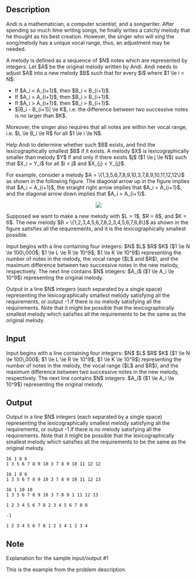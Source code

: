 ## Description

<div><p>Andi is a mathematician, a computer scientist, and a songwriter. After spending so much time writing songs, he finally writes a catchy melody that he thought as his best creation. However, the singer who will sing the song/melody has a unique vocal range, thus, an adjustment may be needed.</p><p>A melody is defined as a sequence of $N$ notes which are represented by integers. Let $A$ be the original melody written by Andi. Andi needs to adjust $A$ into a new melody $B$ such that for every $i$ where $1 \le i &lt; N$: </p><ul> <li> If $A_i &lt; A_{i+1}$, then $B_i &lt; B_{i+1}$. </li><li> If $A_i = A_{i+1}$, then $B_i = B_{i+1}$. </li><li> If $A_i &gt; A_{i+1}$, then $B_i &gt; B_{i+1}$. </li><li> $|B_i - B_{i+1}| \le K$, i.e. the difference between two successive notes is no larger than $K$. </li></ul> Moreover, the singer also requires that all notes are within her vocal range, i.e. $L \le B_i \le R$ for all $1 \le i \le N$.<p>Help Andi to determine whether such $B$ exists, and find the lexicographically smallest $B$ if it exists. A melody $X$ is lexicographically smaller than melody $Y$ if and only if there exists $j$ ($1 \le j \le N$) such that $X_i = Y_i$ for all $i &lt; j$ and $X_{j} &lt; Y_{j}$.</p><p>For example, consider a melody $A = \{1,3,5,6,7,8,9,10,3,7,8,9,10,11,12,12\}$ as shown in the following figure. The diagonal arrow up in the figure implies that $A_i &lt; A_{i+1}$, the straight right arrow implies that $A_i = A_{i+1}$, and the diagonal arrow down implies that $A_i &gt; A_{i+1}$.</p><center> <img class="tex-graphics" src="file://jj53NHeP.png" style="max-width: 100.0%;max-height: 100.0%;"> </center><p>Supposed we want to make a new melody with $L = 1$, $R = 8$, and $K = 6$. The new melody $B = \{1,2,3,4,5,6,7,8,2,3,4,5,6,7,8,8\}$ as shown in the figure satisfies all the requirements, and it is the lexicographically smallest possible.</p></div><div class="input-specification"><p>Input begins with a line containing four integers: $N$ $L$ $R$ $K$ ($1 \le N \le 100\,000$; $1 \le L \le R \le 10^9$; $1 \le K \le 10^9$) representing the number of notes in the melody, the vocal range ($L$ and $R$), and the maximum difference between two successive notes in the new melody, respectively. The next line contains $N$ integers: $A_i$ ($1 \le A_i \le 10^9$) representing the original melody.</p></div><div class="output-specification"><p>Output in a line $N$ integers (each separated by a single space) representing the lexicographically smallest melody satisfying all the requirements, or output <span class="tex-font-style-tt">-1</span> if there is no melody satisfying all the requirements. Note that it might be possible that the lexicographically smallest melody which satisfies all the requirements to be the same as the original melody.</p></div>

## Input

<p>Input begins with a line containing four integers: $N$ $L$ $R$ $K$ ($1 \le N \le 100\,000$; $1 \le L \le R \le 10^9$; $1 \le K \le 10^9$) representing the number of notes in the melody, the vocal range ($L$ and $R$), and the maximum difference between two successive notes in the new melody, respectively. The next line contains $N$ integers: $A_i$ ($1 \le A_i \le 10^9$) representing the original melody.</p>

## Output

<p>Output in a line $N$ integers (each separated by a single space) representing the lexicographically smallest melody satisfying all the requirements, or output <span class="tex-font-style-tt">-1</span> if there is no melody satisfying all the requirements. Note that it might be possible that the lexicographically smallest melody which satisfies all the requirements to be the same as the original melody.</p>





```input1
16 1 8 6
1 3 5 6 7 8 9 10 3 7 8 9 10 11 12 12
```




```input2
16 1 8 6
1 3 5 6 7 8 9 10 3 7 8 9 10 11 12 13
```




```input3
16 1 10 10
1 3 5 6 7 8 9 10 3 7 8 9 1 11 12 13
```




```output1
1 2 3 4 5 6 7 8 2 3 4 5 6 7 8 8
```




```output2
-1
```




```output3
1 2 3 4 5 6 7 8 1 2 3 4 1 2 3 4
```



## Note

<p><span class="tex-font-style-it">Explanation for the sample input/output #1</span></p><p>This is the example from the problem description.</p>
